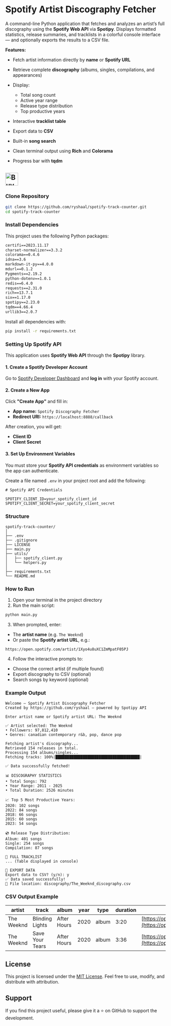 # Spotify Artist Discography Fetcher

A command-line Python application that fetches and analyzes an artist’s full discography using the **Spotify Web API** via **Spotipy**.
Displays formatted statistics, release summaries, and tracklists in a colorful console interface — and optionally exports the results to a CSV file.

 **Features:**

* Fetch artist information directly by **name** or **Spotify URL**
* Retrieve complete **discography** (albums, singles, compilations, and appearances)
* Display:

  * Total song count
  * Active year range
  * Release type distribution
  * Top productive years
* Interactive **tracklist table**
* Export data to **CSV**
* Built-in **song search**
* Clean terminal output using **Rich** and **Colorama**
* Progress bar with **tqdm**

<a href='https://ko-fi.com/O4O3SSNN' target='_blank'><img height='40' style='border:0px;height:40px;' src='https://storage.ko-fi.com/cdn/kofi2.png?v=6' border='0' alt='Buy Me a Coffee at ko-fi.com' /></a>
---
### Clone Repository
```bash
git clone https://github.com/ryshaal/spotify-track-counter.git
cd spotify-track-counter
```
### Install Dependencies

This project uses the following Python packages:

```txt
certifi==2023.11.17
charset-normalizer==3.3.2
colorama==0.4.6
idna==3.6
markdown-it-py==4.0.0
mdurl==0.1.2
Pygments==2.19.2
python-dotenv==1.0.1
redis==6.4.0
requests==2.31.0
rich==13.7.1
six==1.17.0
spotipy==2.23.0
tqdm==4.66.4
urllib3==2.0.7
```

Install all dependencies with:

```bash
pip install -r requirements.txt
```


### Setting Up Spotify API

This application uses **Spotify Web API** through the **Spotipy** library.

#### 1. Create a Spotify Developer Account

Go to [Spotify Developer Dashboard](https://developer.spotify.com/dashboard) and **log in** with your Spotify account.

#### 2. Create a New App

Click **"Create App"** and fill in:

* **App name:** `Spotify Discography Fetcher`
* **Redirect URI:** `https://localhost:8888/callback`

After creation, you will get:

* **Client ID**
* **Client Secret**

#### 3. Set Up Environment Variables

You must store your **Spotify API credentials** as environment variables so the app can authenticate.

Create a file named `.env` in your project root and add the following:

```env
# Spotify API Credentials

SPOTIFY_CLIENT_ID=your_spotify_client_id
SPOTIFY_CLIENT_SECRET=your_spotify_client_secret
```
### Structure

```
spotify-track-counter/
│
├── .env
├── .gitignore
├── LICENSE
├── main.py
├── utils/
│   ├── spotify_client.py
│   └── helpers.py
│
├── requirements.txt
└── README.md
```

### How to Run

1. Open your terminal in the project directory
2. Run the main script:

```bash
python main.py
```

3. When prompted, enter:

* The **artist name** (e.g. `The Weeknd`)
* Or paste the **Spotify artist URL**, e.g.:

```text
https://open.spotify.com/artist/1Xyo4u8uXC1ZmMpatF05PJ
```

4. Follow the interactive prompts to:

* Choose the correct artist (if multiple found)
* Export discography to CSV (optional)
* Search songs by keyword (optional)



### Example Output

```text
Welcome — Spotify Artist Discography Fetcher
Created by https://github.com/ryshaal — powered by Spotipy API

Enter artist name or Spotify artist URL: The Weeknd

✅ Artist selected: The Weeknd
• Followers: 97,812,410
• Genres: canadian contemporary r&b, pop, dance pop

Fetching artist's discography...
Retrieved 154 releases in total.
Processing 154 albums/singles...
Fetching tracks: 100%|█████████████████████████████████████|

✅ Data successfully fetched!

📊 DISCOGRAPHY STATISTICS
• Total Songs: 792
• Year Range: 2011 - 2025
• Total Duration: 2526 minutes

📈 Top 5 Most Productive Years:
2020: 102 songs
2022: 84 songs
2018: 66 songs
2015: 60 songs
2023: 54 songs

💿 Release Type Distribution:
Album: 401 songs
Single: 254 songs
Compilation: 87 songs

🎵 FULL TRACKLIST
... (Table displayed in console)

💾 EXPORT DATA
Export data to CSV? (y/n): y
✅ Data saved successfully!
📁 File location: discography/The_Weeknd_discography.csv
```

### CSV Output Example

| artist     | track           | album       | year | type  | duration | url                                                                   |
| ---------- | --------------- | ----------- | ---- | ----- | -------- | --------------------------------------------------------------------- |
| The Weeknd | Blinding Lights | After Hours | 2020 | album | 3:20     | [https://open.spotify.com/track/](https://open.spotify.com/track/)... |
| The Weeknd | Save Your Tears | After Hours | 2020 | album | 3:36     | [https://open.spotify.com/track/](https://open.spotify.com/track/)... |



## License

This project is licensed under the [MIT License](LICENSE). Feel free to use, modify, and distribute with attribution.



## Support

If you find this project useful, please give it a ⭐ on GitHub to support the development.
